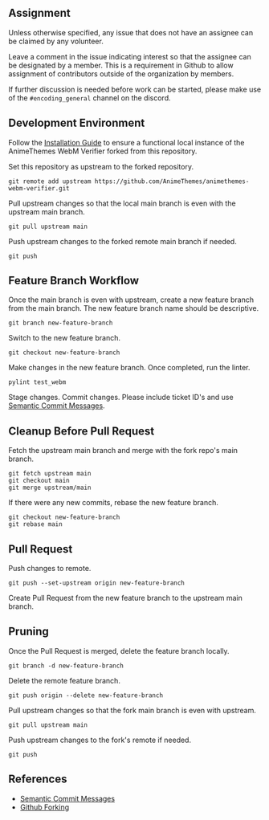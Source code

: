 ## Assignment

Unless otherwise specified, any issue that does not have an assignee can be claimed by any volunteer.

Leave a comment in the issue indicating interest so that the assignee can be designated by a member. This is a requirement in Github to allow assignment of contributors outside of the organization by members.

If further discussion is needed before work can be started, please make use of the `#encoding_general` channel on the discord.

## Development Environment

Follow the [Installation Guide](/AnimeThemes/animethemes-webm-verifier/blob/main/README.md#install) to ensure a functional local instance of the AnimeThemes WebM Verifier forked from this repository.

Set this repository as upstream to the forked repository.

`git remote add upstream https://github.com/AnimeThemes/animethemes-webm-verifier.git`

Pull upstream changes so that the local main branch is even with the upstream main branch.

`git pull upstream main`

Push upstream changes to the forked remote main branch if needed.

`git push`

## Feature Branch Workflow

Once the main branch is even with upstream, create a new feature branch from the main branch. The new feature branch name should be descriptive.

`git branch new-feature-branch`

Switch to the new feature branch.

`git checkout new-feature-branch`

Make changes in the new feature branch. Once completed, run the linter.

`pylint test_webm`

Stage changes. Commit changes. Please include ticket ID's and use [Semantic Commit Messages](https://gist.github.com/joshbuchea/6f47e86d2510bce28f8e7f42ae84c716).

## Cleanup Before Pull Request

Fetch the upstream main branch and merge with the fork repo's main branch.
```
git fetch upstream main
git checkout main
git merge upstream/main
```

If there were any new commits, rebase the new feature branch.
```
git checkout new-feature-branch
git rebase main
```

## Pull Request

Push changes to remote.

`git push --set-upstream origin new-feature-branch`

Create Pull Request from the new feature branch to the upstream main branch.

## Pruning

Once the Pull Request is merged, delete the feature branch locally.

`git branch -d new-feature-branch`

Delete the remote feature branch.

`git push origin --delete new-feature-branch`

Pull upstream changes so that the fork main branch is even with upstream.

`git pull upstream main`

Push upstream changes to the fork's remote if needed.

`git push`

## References

* [Semantic Commit Messages](https://gist.github.com/joshbuchea/6f47e86d2510bce28f8e7f42ae84c716)
* [Github Forking](https://gist.github.com/Chaser324/ce0505fbed06b947d962)
